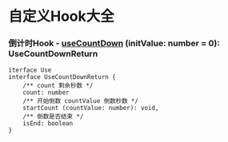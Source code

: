 # 自定义Hook大全

### 倒计时Hook - [useCountDown](https://github.com/RicholeYu/react-hooks/blob/master/src/common/useCountDown.tsx) (initValue: number = 0): UseCountDownReturn
```
iterface Use
interface UseCountDownReturn {
    /** count 剩余秒数 */
    count: number
    /** 开始倒数 countValue 倒数秒数 */
    startCount (countValue: number): void,
    /** 倒数是否结束 */
    isEnd: boolean
}
```